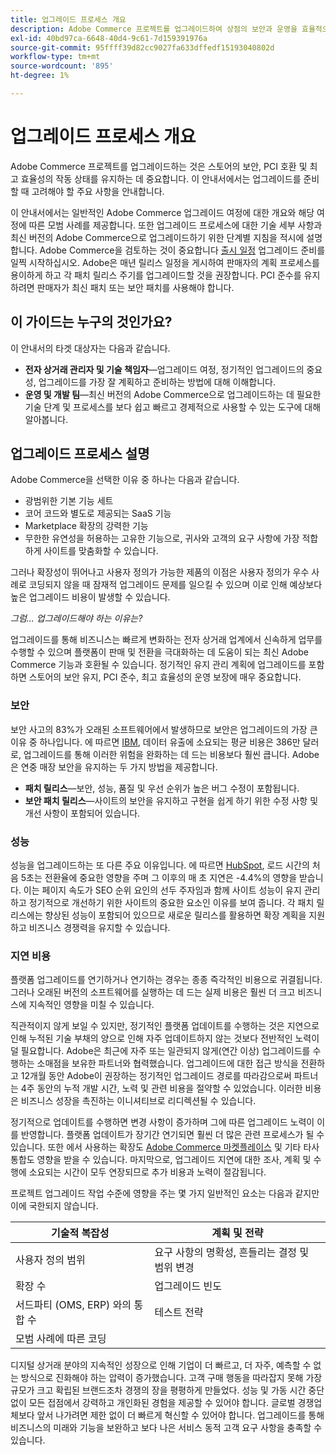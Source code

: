 ```yaml
---
title: 업그레이드 프로세스 개요
description: Adobe Commerce 프로젝트를 업그레이드하여 상점의 보안과 운영을 효율적으로 유지하는 방법에 대해 알아봅니다.
exl-id: 40bd97ca-6648-40d4-9c61-7d159391976a
source-git-commit: 95ffff39d82cc9027fa633dffedf15193040802d
workflow-type: tm+mt
source-wordcount: '895'
ht-degree: 1%

---
```


# 업그레이드 프로세스 개요

Adobe Commerce 프로젝트를 업그레이드하는 것은 스토어의 보안, PCI 호환 및 최고 효율성의 작동 상태를 유지하는 데 중요합니다. 이 안내서에서는 업그레이드를 준비할 때 고려해야 할 주요 사항을 안내합니다.

이 안내서에서는 일반적인 Adobe Commerce 업그레이드 여정에 대한 개요와 해당 여정에 따른 모범 사례를 제공합니다. 또한 업그레이드 프로세스에 대한 기술 세부 사항과 최신 버전의 Adobe Commerce으로 업그레이드하기 위한 단계별 지침을 적시에 설명합니다. Adobe Commerce을 검토하는 것이 중요합니다 [출시 일정](../release/schedule.md) 업그레이드 준비를 일찍 시작하십시오. Adobe은 매년 릴리스 일정을 게시하여 판매자의 계획 프로세스를 용이하게 하고 각 패치 릴리스 주기를 업그레이드할 것을 권장합니다. PCI 준수를 유지하려면 판매자가 최신 패치 또는 보안 패치를 사용해야 합니다.

## 이 가이드는 누구의 것인가요?

이 안내서의 타겟 대상자는 다음과 같습니다.

- **전자 상거래 관리자 및 기술 책임자**—업그레이드 여정, 정기적인 업그레이드의 중요성, 업그레이드를 가장 잘 계획하고 준비하는 방법에 대해 이해합니다.
- **운영 및 개발 팀**—최신 버전의 Adobe Commerce으로 업그레이드하는 데 필요한 기술 단계 및 프로세스를 보다 쉽고 빠르고 경제적으로 사용할 수 있는 도구에 대해 알아봅니다.

## 업그레이드 프로세스 설명

Adobe Commerce을 선택한 이유 중 하나는 다음과 같습니다.

- 광범위한 기본 기능 세트
- 코어 코드와 별도로 제공되는 SaaS 기능
- Marketplace 확장의 강력한 기능
- 무한한 유연성을 허용하는 고유한 기능으로, 귀사와 고객의 요구 사항에 가장 적합하게 사이트를 맞춤화할 수 있습니다.

그러나 확장성이 뛰어나고 사용자 정의가 가능한 제품의 이점은 사용자 정의가 우수 사례로 코딩되지 않을 때 잠재적 업그레이드 문제를 일으킬 수 있으며 이로 인해 예상보다 높은 업그레이드 비용이 발생할 수 있습니다.

_그럼... 업그레이드해야 하는 이유는?_

업그레이드를 통해 비즈니스는 빠르게 변화하는 전자 상거래 업계에서 신속하게 업무를 수행할 수 있으며 플랫폼이 판매 및 전환을 극대화하는 데 도움이 되는 최신 Adobe Commerce 기능과 호환될 수 있습니다. 정기적인 유지 관리 계획에 업그레이드를 포함하면 스토어의 보안 유지, PCI 준수, 최고 효율성의 운영 보장에 매우 중요합니다.

### 보안

보안 사고의 83%가 오래된 소프트웨어에서 발생하므로 보안은 업그레이드의 가장 큰 이유 중 하나입니다. 에 따르면 [IBM](https://www.ibm.com/reports/data-breach), 데이터 유출에 소요되는 평균 비용은 386만 달러로, 업그레이드를 통해 이러한 위험을 완화하는 데 드는 비용보다 훨씬 큽니다. Adobe은 연중 매장 보안을 유지하는 두 가지 방법을 제공합니다.

- **패치 릴리스**—보안, 성능, 품질 및 우선 순위가 높은 버그 수정이 포함됩니다.
- **보안 패치 릴리스**—사이트의 보안을 유지하고 구현을 쉽게 하기 위한 수정 사항 및 개선 사항이 포함되어 있습니다.

### 성능

성능을 업그레이드하는 또 다른 주요 이유입니다. 에 따르면 [HubSpot](https://blog.hubspot.com/marketing/page-load-time-conversion-rates), 로드 시간의 처음 5초는 전환율에 중요한 영향을 주며 그 이후의 매 초 지연은 -4.4%의 영향을 받습니다. 이는 페이지 속도가 SEO 순위 요인의 선두 주자임과 함께 사이트 성능이 유지 관리하고 정기적으로 개선하기 위한 사이트의 중요한 요소인 이유를 보여 줍니다. 각 패치 릴리스에는 향상된 성능이 포함되어 있으므로 새로운 릴리스를 활용하면 확장 계획을 지원하고 비즈니스 경쟁력을 유지할 수 있습니다.

### 지연 비용

플랫폼 업그레이드를 연기하거나 연기하는 경우는 종종 즉각적인 비용으로 귀결됩니다. 그러나 오래된 버전의 소프트웨어를 실행하는 데 드는 실제 비용은 훨씬 더 크고 비즈니스에 지속적인 영향을 미칠 수 있습니다.

직관적이지 않게 보일 수 있지만, 정기적인 플랫폼 업데이트를 수행하는 것은 지연으로 인해 누적된 기술 부채의 양으로 인해 자주 업데이트하지 않는 것보다 전반적인 노력이 덜 필요합니다. Adobe은 최근에 자주 또는 일관되지 않게(연간 이상) 업그레이드를 수행하는 소매점을 보유한 파트너와 협력했습니다. 업그레이드에 대한 접근 방식을 전환하고 12개월 동안 Adobe이 권장하는 정기적인 업그레이드 경로를 따라감으로써 파트너는 4주 동안의 누적 개발 시간, 노력 및 관련 비용을 절약할 수 있었습니다. 이러한 비용은 비즈니스 성장을 촉진하는 이니셔티브로 리디렉션될 수 있습니다.

정기적으로 업데이트를 수행하면 변경 사항이 증가하며 그에 따른 업그레이드 노력이 이를 반영합니다. 플랫폼 업데이트가 장기간 연기되면 훨씬 더 많은 관련 프로세스가 될 수 있습니다. 또한 에서 사용하는 확장도 [Adobe Commerce 마켓플레이스](https://marketplace.magento.com/) 및 기타 타사 통합도 영향을 받을 수 있습니다. 마지막으로, 업그레이드 지연에 대한 조사, 계획 및 수행에 소요되는 시간이 모두 연장되므로 추가 비용과 노력이 절감됩니다.

프로젝트 업그레이드 작업 수준에 영향을 주는 몇 가지 일반적인 요소는 다음과 같지만 이에 국한되지 않습니다.

| 기술적 복잡성 | 계획 및 전략 |
|-----------------------------------------------------------|--------------------------------------------------------------|
| 사용자 정의 범위 | 요구 사항의 명확성, 흔들리는 결정 및 범위 변경 |
| 확장 수 | 업그레이드 빈도 |
| 서드파티 (OMS, ERP) 와의 통합 수 | 테스트 전략 |
| 모범 사례에 따른 코딩 |                                                              |

디지털 상거래 분야의 지속적인 성장으로 인해 기업이 더 빠르고, 더 자주, 예측할 수 없는 방식으로 진화해야 하는 압력이 증가했습니다. 고객 구매 행동을 따라잡지 못해 가장 규모가 크고 확립된 브랜드조차 경쟁의 장을 평평하게 만들었다. 성능 및 가동 시간 중단 없이 모든 접점에서 강력하고 개인화된 경험을 제공할 수 있어야 합니다. 글로벌 경쟁업체보다 앞서 나가려면 제한 없이 더 빠르게 혁신할 수 있어야 합니다. 업그레이드를 통해 비즈니스의 미래와 기능을 보완하고 보다 나은 서비스 동적 고객 요구 사항을 충족할 수 있습니다.
